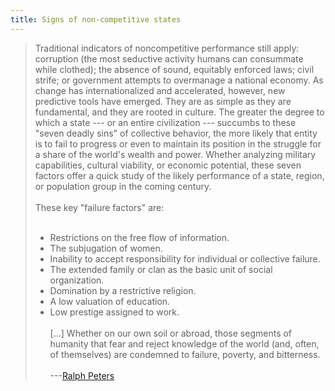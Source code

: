 ```yaml
---
title: Signs of non-competitive states
---
```


> Traditional indicators of noncompetitive performance still apply: corruption (the most seductive activity humans can consummate while clothed); the absence of sound, equitably enforced laws; civil strife; or government attempts to overmanage a national economy. As change has internationalized and accelerated, however, new predictive tools have emerged. They are as simple as they are fundamental, and they are rooted in culture. The greater the degree to which a state --- or an entire civilization --- succumbs to these "seven deadly sins" of collective behavior, the more likely that entity is to fail to progress or even to maintain its position in the struggle for a share of the world's wealth and power. Whether analyzing military capabilities, cultural viability, or economic potential, these seven factors offer a quick study of the likely performance of a state, region, or population group in the coming century.  
> &nbsp;   
> These key "failure factors" are:  
> &nbsp;   
> - Restrictions on the free flow of information.  
> - The subjugation of women.  
> - Inability to accept responsibility for individual or collective failure.  
> - The extended family or clan as the basic unit of social organization.  
> - Domination by a restrictive religion.  
> - A low valuation of education.  
> - Low prestige assigned to work.    
> &nbsp;   
> [...] Whether on our own soil or abroad, those segments of humanity that fear and reject knowledge of the world (and, often, of themselves) are condemned to failure, poverty, and bitterness.  
> &nbsp;   
> ---[Ralph Peters](http://strategicstudiesinstitute.army.mil/pubs/parameters/Articles/98spring/peters.htm)


